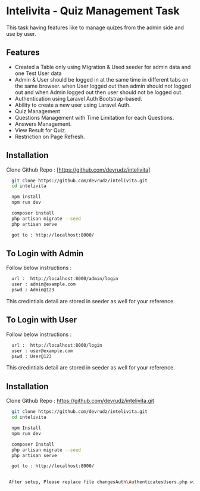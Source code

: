 # Intelivita - Quiz Management Task

This task having features like to manage quizes from the admin side and use by user.

## Features

-   Created a Table only using Migration & Used seeder for admin data and one Test User data
-   Admin & User should be logged in at the same time in different tabs on the same browser. when User logged out then admin should not logged out and when Admin logged out then user
    should not be logged out.
-   Authentication using Laravel Auth Bootstrap-based.
-   Ability to create a new user using Laravel Auth.
-   Quiz Management
-   Questions Management with Time Limitation for each Questions.
-   Answers Management.
-   View Result for Quiz.
-   Restriction on Page Refresh.

## Installation

Clone Github Repo : [https://github.com/devrudz/intelivita]

```bash
  git clone https://github.com/devrudz/intelivita.git
  cd intelivita

  npm install
  npm run dev

  composer install
  php artisan migrate --seed
  php artisan serve

  got to : http://localhost:8000/
```

## To Login with Admin

Follow below instructions :

```bash
  url :  http://localhost:8000/admin/login
  user : admin@example.com
  pswd : Admin@123
```

This credintials detail are stored in seeder as well for your reference.

## To Login with User

Follow below instructions :

```bash
  url :  http://localhost:8000/login
  user : user@example.com
  pswd : User@123
```

This credintials detail are stored in seeder as well for your reference.

## Installation

Clone Github Repo : https://github.com/devrudz/intelivita.git

```bash
  git clone https://github.com/devrudz/intelivita.git
  cd intelivita

  npm Install
  npm run dev

  composer Install
  php artisan migrate --seed
  php artisan serve

  got to : http://localhost:8000/


 After setup, Please replace file changesAuth\AuthenticatesUsers.php with vendor\laravel\ui\auth-backend\AuthenticatesUsers.php.
```
